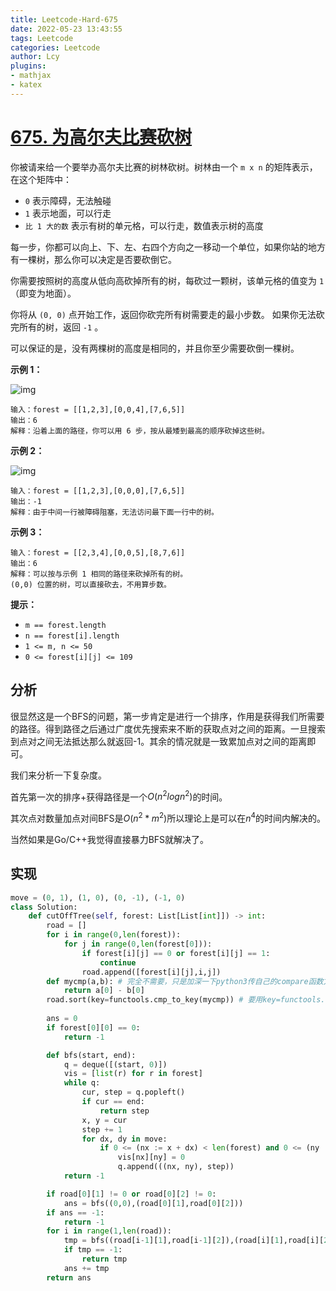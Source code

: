```yaml
---
title: Leetcode-Hard-675
date: 2022-05-23 13:43:55
tags: Leetcode
categories: Leetcode
author: Lcy
plugins: 
- mathjax
- katex
---
```


# [675. 为高尔夫比赛砍树](https://leetcode.cn/problems/cut-off-trees-for-golf-event/)

你被请来给一个要举办高尔夫比赛的树林砍树。树林由一个 `m x n` 的矩阵表示， 在这个矩阵中：

- `0` 表示障碍，无法触碰
- `1` 表示地面，可以行走
- `比 1 大的数` 表示有树的单元格，可以行走，数值表示树的高度

每一步，你都可以向上、下、左、右四个方向之一移动一个单位，如果你站的地方有一棵树，那么你可以决定是否要砍倒它。

你需要按照树的高度从低向高砍掉所有的树，每砍过一颗树，该单元格的值变为 `1`（即变为地面）。

你将从 `(0, 0)` 点开始工作，返回你砍完所有树需要走的最小步数。 如果你无法砍完所有的树，返回 `-1` 。

可以保证的是，没有两棵树的高度是相同的，并且你至少需要砍倒一棵树。

 

**示例 1：**

![img](https://luochengyu.oss-cn-beijing.aliyuncs.com/img/trees1.jpg)

```
输入：forest = [[1,2,3],[0,0,4],[7,6,5]]
输出：6
解释：沿着上面的路径，你可以用 6 步，按从最矮到最高的顺序砍掉这些树。
```

**示例 2：**

![img](https://luochengyu.oss-cn-beijing.aliyuncs.com/img/trees2.jpg)

```
输入：forest = [[1,2,3],[0,0,0],[7,6,5]]
输出：-1
解释：由于中间一行被障碍阻塞，无法访问最下面一行中的树。
```

**示例 3：**

```
输入：forest = [[2,3,4],[0,0,5],[8,7,6]]
输出：6
解释：可以按与示例 1 相同的路径来砍掉所有的树。
(0,0) 位置的树，可以直接砍去，不用算步数。
```

 

**提示：**

- `m == forest.length`
- `n == forest[i].length`
- `1 <= m, n <= 50`
- `0 <= forest[i][j] <= 109`

## 分析

很显然这是一个BFS的问题，第一步肯定是进行一个排序，作用是获得我们所需要的路径。得到路径之后通过广度优先搜索来不断的获取点对之间的距离。一旦搜索到点对之间无法抵达那么就返回-1。其余的情况就是一致累加点对之间的距离即可。

我们来分析一下复杂度。

首先第一次的排序+获得路径是一个$O(n^2logn^2)$的时间。

其次点对数量加点对间BFS是$O(n^2*m^2)$所以理论上是可以在$n^4$的时间内解决的。

当然如果是Go/C++我觉得直接暴力BFS就解决了。

## 实现

```python
move = (0, 1), (1, 0), (0, -1), (-1, 0)
class Solution:
    def cutOffTree(self, forest: List[List[int]]) -> int:
        road = []
        for i in range(0,len(forest)):
            for j in range(0,len(forest[0])):
                if forest[i][j] == 0 or forest[i][j] == 1:
                    continue
                road.append([forest[i][j],i,j])
        def mycmp(a,b): # 完全不需要，只是加深一下python3传自己的compare函数方法的记忆。
            return a[0] - b[0] 
        road.sort(key=functools.cmp_to_key(mycmp)) # 要用key=functools.cmp_to_key()
        
        ans = 0
        if forest[0][0] == 0:
            return -1

        def bfs(start, end):
            q = deque([(start, 0)])
            vis = [list(r) for r in forest]
            while q:
                cur, step = q.popleft()
                if cur == end:
                    return step
                x, y = cur
                step += 1
                for dx, dy in move:
                    if 0 <= (nx := x + dx) < len(forest) and 0 <= (ny := y + dy) < len(forest[0]) and vis[nx][ny]:
                        vis[nx][ny] = 0
                        q.append(((nx, ny), step))
            return -1

        if road[0][1] != 0 or road[0][2] != 0:
            ans = bfs((0,0),(road[0][1],road[0][2]))
        if ans == -1:
            return -1
        for i in range(1,len(road)):
            tmp = bfs((road[i-1][1],road[i-1][2]),(road[i][1],road[i][2])) # 点对之间找
            if tmp == -1:
                return tmp
            ans += tmp
        return ans
```

